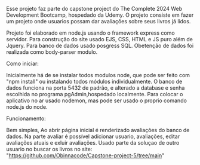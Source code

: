 Esse projeto faz parte do capstone project do  The Complete 2024 Web Development Bootcamp, hospedado da Udemy. O projeto consiste em fazer um projeto onde usuarios possam dar avaliações sobre seus livros já lidos. 

Projeto foi elaborado em node.js usando o framework express como servidor.   Para construção do site usado EJS, CSS, HTML e JS puro além de Jquery. Para banco de dados usado posgress SQL. 
Obetenção de dados foi realizada como body-parser modulo. 

Como iniciar:

Inicialmente há de se instalar todos modulos node, que pode ser feito com "npm install" ou instalando todos módulos individualmente. O banco de dados funciona na porta 5432 de padrão, e alterado a database e senha escolhida no programa pgAdmin,hospedado localmente. 
Para colocar o aplicativo no ar usado nodemon, mas pode ser usado o proprio comando node.js do node. 

Funcionamento:

Bem simples, 
Ao abrir página inicial é renderizado avaliações do banco de dados. 
Na parte avaliar é possível adicionar usuario, avaliações, editar avaliações atuais e exluir avaliações. Usado parte da soluçao de outro usuario no buscar os livros no site: "https://github.com/Obinnacode/Capstone-project-5/tree/main"

